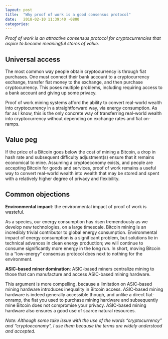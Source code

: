 ```yaml
---
layout: post
title:  "Why proof of work is a good consensus protocol"
date:   2018-02-10 11:39:40 -0800
categories:
---
```

*Proof of work is an attractive consensus protocol for cryptocurrencies that aspire to become meaningful stores of value.*

## Universal access

The most common way people obtain cryptocurrency is through fiat purchases. One must connect their bank account to a cryptocurrency exchange, transfer fiat money to the exchange, and then purchase cryptocurrency. This poses multiple problems, including requiring access to a bank account and giving up some privacy.

Proof of work mining systems afford the ability to convert real-world wealth into cryptocurrency in a straightforward way, via energy consumption. As far as I know, this is the only concrete way of transferring real-world wealth into cryptocurrency without depending on exchange rates and fiat on-ramps.


## Value peg

If the price of a Bitcoin goes below the cost of mining a Bitcoin, a drop in hash rate and subsequent difficulty adjustment(s) ensure that it remains economical to mine. Assuming a cryptoeconomy exists, and people are accepting Bitcoin for goods and services, proof of work remains a useful way to convert real-world wealth into wealth that may be stored and spent with a relatively higher degree of privacy and flexibility.


## Common objections

**Environmental impact**: the environmental impact of proof of work is wasteful.

As a species, our energy consumption has risen tremendously as we develop new technologies, on a large timescale. Bitcoin mining is an incredibly trivial contributor to global energy consumption. Environmental impact of energy consumption is a significant problem, but solutions lie in technical advances in clean energy production; we will continue to consume significantly more energy in the long run. In short, moving Bitcoin to a “low-energy” consensus protocol does next to nothing for the environment.

**ASIC-based miner domination**: ASIC-based miners centralize mining to those that can manufacture and access ASIC-based mining hardware.

This argument is more compelling, because a limitation on ASIC-based mining hardware introduces inequality in Bitcoin access. ASIC-based mining hardware is indeed generally accessible though, and unlike a direct fiat-onramp, the fiat you used to purchase mining hardware and subsequently mine Bitcoin does not compromise your privacy. ASIC-based mining hardware also ensures a good use of scarce natural resources.

*Note: Although some take issue with the use of the words “cryptocurrency” and “cryptoeconomy”, I use them because the terms are widely understood and accepted.*
